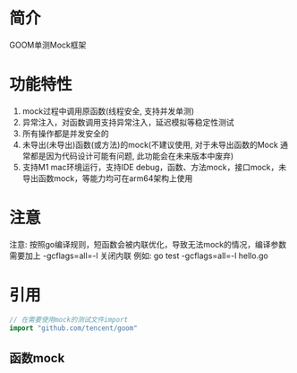 # 简介
GOOM单测Mock框架

# 功能特性

1. mock过程中调用原函数(线程安全, 支持并发单测)
2. 异常注入，对函数调用支持异常注入，延迟模拟等稳定性测试
3. 所有操作都是并发安全的
4. 未导出(未导出)函数(或方法)的mock(不建议使用, 对于未导出函数的Mock 通常都是因为代码设计可能有问题, 此功能会在未来版本中废弃)
5. 支持M1 mac环境运行，支持IDE debug，函数、方法mock，接口mock，未导出函数mock，等能力均可在arm64架构上使用

# 注意
注意: 按照go编译规则，短函数会被内联优化，导致无法mock的情况，编译参数需要加上 -gcflags=all=-l 关闭内联
例如: go test -gcflags=all=-l hello.go


# 引用
```go
// 在需要使用mock的测试文件import
import "github.com/tencent/goom"
```

## 函数mock

